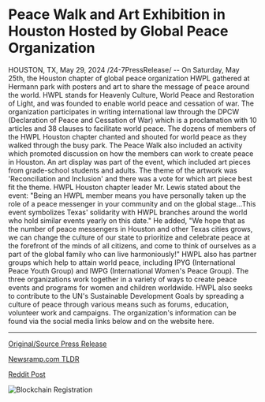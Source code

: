 # Peace Walk and Art Exhibition in Houston Hosted by Global Peace Organization

HOUSTON, TX, May 29, 2024 /24-7PressRelease/ -- On Saturday, May 25th, the Houston chapter of global peace organization HWPL gathered at Hermann park with posters and art to share the message of peace around the world. HWPL stands for Heavenly Culture, World Peace and Restoration of Light, and was founded to enable world peace and cessation of war. The organization participates in writing international law through the DPCW (Declaration of Peace and Cessation of War) which is a proclamation with 10 articles and 38 clauses to facilitate world peace.  The dozens of members of the HWPL Houston chapter chanted and shouted for world peace as they walked through the busy park. The Peace Walk also included an activity which promoted discussion on how the members can work to create peace in Houston.  An art display was part of the event, which included art pieces from grade-school students and adults. The theme of the artwork was 'Reconciliation and Inclusion' and there was a vote for which art piece best fit the theme.  HWPL Houston chapter leader Mr. Lewis stated about the event: "Being an HWPL member means you have personally taken up the role of a peace messenger in your community and on the global stage…This event symbolizes Texas' solidarity with HWPL branches around the world who hold similar events yearly on this date." He added, "We hope that as the number of peace messengers in Houston and other Texas cities grows, we can change the culture of our state to prioritize and celebrate peace at the forefront of the minds of all citizens, and come to think of ourselves as a part of the global family who can live harmoniously!"  HWPL also has partner groups which help to attain world peace, including IPYG (International Peace Youth Group) and IWPG (International Women's Peace Group). The three organizations work together in a variety of ways to create peace events and programs for women and children worldwide. HWPL also seeks to contribute to the UN's Sustainable Development Goals by spreading a culture of peace through various means such as forums, education, volunteer work and campaigns.  The organization's information can be found via the social media links below and on the website here. 

---

[Original/Source Press Release](https://www.24-7pressrelease.com/press-release/511223/peace-walk-and-art-exhibition-in-houston-hosted-by-global-peace-organization)
                    

[Newsramp.com TLDR](None) 



[Reddit Post](https://www.reddit.com/r/newsramp/comments/1d3m1c3/houston_peace_organization_hwpl_promotes_global/) 



![Blockchain Registration](https://cdn.newsramp.app/24-7PressRelease/qrcode/245/29/quayyKIB.webp)